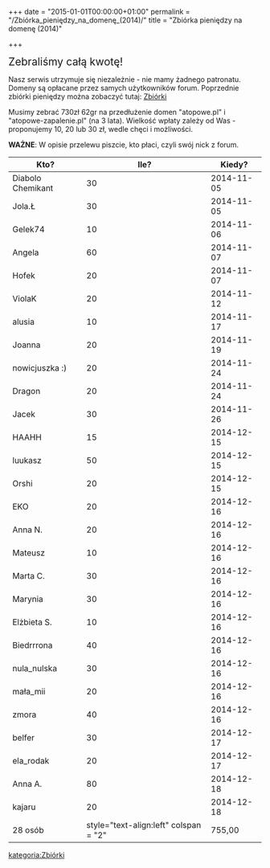 +++
date = "2015-01-01T00:00:00+01:00"
permalink = "/Zbiórka_pieniędzy_na_domenę_(2014)/"
title = "Zbiórka pieniędzy na domenę (2014)"

+++

<span style="font-size: 150%">Zebraliśmy całą kwotę!</span>

Nasz serwis utrzymuje się niezależnie - nie mamy żadnego patronatu. Domeny są opłacane przez samych użytkowników forum. Poprzednie zbiórki pieniędzy można zobaczyć tutaj: [Zbiórki](/atopedia/:kategoria:Zbiórki "wikilink")

Musimy zebrać 730zł 62gr na przedłużenie domen "atopowe.pl" i "atopowe-zapalenie.pl" (na 3 lata). Wielkość wpłaty zależy od Was - proponujemy 10, 20 lub 30 zł, wedle chęci i możliwości.

**WAŻNE**: W opisie przelewu piszcie, kto płaci, czyli swój nick z forum.

| Kto?              | Ile?                                           | Kiedy?     |
|-------------------|------------------------------------------------|------------|
| Diabolo Chemikant | 30                                             | 2014-11-05 |
| Jola.Ł            | 30                                             | 2014-11-05 |
| Gelek74           | 10                                             | 2014-11-06 |
| Angela            | 60                                             | 2014-11-07 |
| Hofek             | 20                                             | 2014-11-07 |
| ViolaK            | 20                                             | 2014-11-12 |
| alusia            | 10                                             | 2014-11-17 |
| Joanna            | 20                                             | 2014-11-19 |
| nowicjuszka :)    | 20                                             | 2014-11-24 |
| Dragon            | 20                                             | 2014-11-24 |
| Jacek             | 30                                             | 2014-11-26 |
| HAAHH             | 15                                             | 2014-12-15 |
| luukasz           | 50                                             | 2014-12-15 |
| Orshi             | 20                                             | 2014-12-15 |
| EKO               | 20                                             | 2014-12-16 |
| Anna N.           | 20                                             | 2014-12-16 |
| Mateusz           | 10                                             | 2014-12-16 |
| Marta C.          | 30                                             | 2014-12-16 |
| Marynia           | 30                                             | 2014-12-16 |
| Elżbieta S.       | 10                                             | 2014-12-16 |
| Biedrrrona        | 40                                             | 2014-12-16 |
| nula_nulska      | 30                                             | 2014-12-16 |
| mała_mii         | 20                                             | 2014-12-16 |
| zmora             | 40                                             | 2014-12-16 |
| belfer            | 30                                             | 2014-12-17 |
| ela_rodak        | 20                                             | 2014-12-17 |
| Anna A.           | 80                                             | 2014-12-18 |
| kajaru            | 20                                             | 2014-12-18 |
| 28 osób           | style="text-align:left" colspan = "2" | 755,00 |

[kategoria:Zbiórki](/atopedia/kategoria:Zbiórki "wikilink")